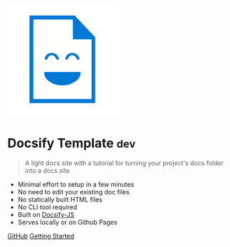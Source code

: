![icon](_media/docs_face.png)

# Docsify Template <small>dev</small>
> A light docs site with a tutorial for turning your project's docs folder into a docs site

- Minimal effort to setup in a few minutes
- No need to edit your existing doc files
- No statically built HTML files
- No CLI tool required
- Built on [Docsify-JS](https://docsify.js.org/)
- Serves locally or on Github Pages

[GitHub](https://github.com/michaelcurrin/docsify-template/)
[Getting Started](#docsify-template)
